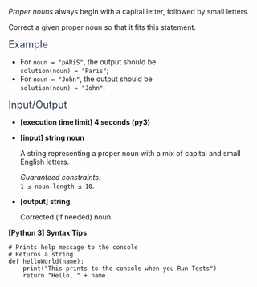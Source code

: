 <p><em>Proper nouns</em> always begin with a capital letter, followed by small letters.</p>
<p>Correct a given proper noun so that it fits this statement.</p>
<p><span class="markdown--header" style="color:#2b3b52;font-size:1.4em">Example</span></p>
<ul>
<li>For <code>noun = "pARiS"</code>, the output should be<br />
<code>solution(noun) = "Paris"</code>;</li>
<li>For <code>noun = "John"</code>, the output should be<br />
<code>solution(noun) = "John"</code>.</li>
</ul>
<p><span class="markdown--header" style="color:#2b3b52;font-size:1.4em">Input/Output</span></p>
<ul>
<li>
<p><strong>[execution time limit] 4 seconds (py3)</strong></p>
</li>
<li>
<p><strong>[input] string noun</strong></p>
<p>A string representing a proper noun with a mix of capital and small English letters.</p>
<p><em>Guaranteed constraints:</em><br />
<code>1 ≤ noun.length ≤ 10</code>.</p>
</li>
<li>
<p><strong>[output] string</strong></p>
<p>Corrected (if needed) noun.</p>
</li>
</ul>
<p><strong>[Python 3] Syntax Tips</strong></p>
<pre><code class="language-python"><span class="hljs-comment"># Prints help message to the console</span>
<span class="hljs-comment"># Returns a string</span>
<span class="hljs-keyword">def</span> <span class="hljs-title function_">helloWorld</span>(<span class="hljs-params">name</span>):
    <span class="hljs-built_in">print</span>(<span class="hljs-string">"This prints to the console when you Run Tests"</span>)
    <span class="hljs-keyword">return</span> <span class="hljs-string">"Hello, "</span> + name

</code></pre>
